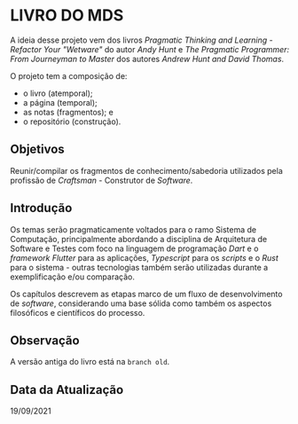 # LIVRO DO MDS

A ideia desse projeto vem dos livros _Pragmatic Thinking and Learning - Refactor Your "Wetware"_ do autor _Andy Hunt_ e _The Pragmatic Programmer: From Journeyman to Master_ dos autores _Andrew Hunt and David Thomas_.

O projeto tem a composição de:

- o livro (atemporal);
- a página (temporal);
- as notas (fragmentos); e
- o repositório (construção).

## Objetivos

Reunir/compilar os fragmentos de conhecimento/sabedoria utilizados pela profissão de _Craftsman_ - Construtor de _Software_.

## Introdução

Os temas serão pragmaticamente voltados para o ramo Sistema de Computação, principalmente abordando a disciplina de Arquitetura de Software e Testes com foco na linguagem de programação _Dart_ e o _framework Flutter_ para as aplicações, _Typescript_ para os _scripts_ e o _Rust_ para o sistema - outras tecnologias também serão utilizadas durante a exemplificação e/ou comparação.

Os capítulos descrevem as etapas marco de um fluxo de desenvolvimento de _software_, considerando uma base sólida como também os aspectos filosóficos e científicos do processo.

## Observação

A versão antiga do livro está na `branch old`.

## Data da Atualização

19/09/2021
